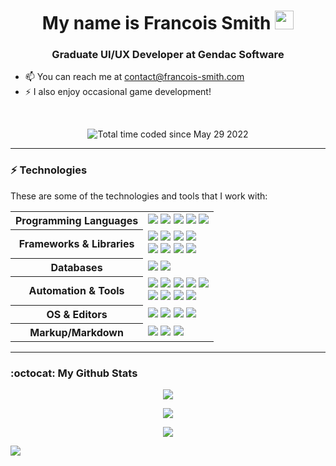 <h1 align="center">My name is Francois Smith <img width="30" <img width="60" src="https://camo.githubusercontent.com/e8e7b06ecf583bc040eb60e44eb5b8e0ecc5421320a92929ce21522dbc34c891/68747470733a2f2f6d656469612e67697068792e636f6d2f6d656469612f6876524a434c467a6361737252346961377a2f67697068792e676966"></h1> 
<h3 align="center">Graduate UI/UX Developer at Gendac Software</h3>

- 📫 You can reach me at contact@francois-smith.com
- ⚡ I also enjoy occasional game development! 
<br/>

<p align="center">
  <img src="https://wakatime.com/badge/user/f408ca98-01de-4e3a-8249-508f8e6bd203.svg" alt="Total time coded since May 29 2022" />
</p>

<hr/>


### ⚡ Technologies

These are some of the technologies and tools that I work with:

<table style="width:100%" align="center">
 <tr>
    <th>Programming Languages</th>
    <td> 
      <img src="https://img.shields.io/badge/-JavaScript-black?style=for-the-badge&logo=javascript" />
      <img src="https://img.shields.io/badge/-C++-787CB5?style=for-the-badge&logo=c%2B%2B&logoColor=Crayola" />
      <img src="https://img.shields.io/badge/java-%23ED8B00.svg?style=for-the-badge&logo=java&logoColor=white" />
      <img src="https://img.shields.io/badge/php-%23777BB4.svg?style=for-the-badge&logo=php&logoColor=white" />
      <img src="https://img.shields.io/badge/-Python-ffff47?style=for-the-badge&logo=python" />
  
   </td>
  </tr>
  <tr>
    <th>Frameworks & Libraries</th>
    <td>
      <img src="https://img.shields.io/badge/-React.js-black?style=for-the-badge&logo=react&logoColor=Crayola" />
      <img src="https://img.shields.io/badge/angular-%23DD0031.svg?style=for-the-badge&logo=angular&logoColor=white" />
      <img src="https://img.shields.io/badge/express.js-%23404d59.svg?style=for-the-badge&logo=express&logoColor=%2361DAFB" />
      <img src="https://img.shields.io/badge/Next-black?style=for-the-badge&logo=next.js&logoColor=white" /><br/>
            <img src="https://img.shields.io/badge/NPM-%23000000.svg?style=for-the-badge&logo=npm&logoColor=white" />
      <img src="https://img.shields.io/badge/node.js-6DA55F?style=for-the-badge&logo=node.js&logoColor=white" />
      <img src="https://img.shields.io/badge/styled--components-DB7093?style=for-the-badge&logo=styled-components&logoColor=white" />
      <img src="https://img.shields.io/badge/vuejs-%2335495e.svg?style=for-the-badge&logo=vuedotjs&logoColor=%234FC08D" />
    </td>
  </tr>
  <tr>
    <th>Databases</th>
    <td>
      <img src="https://img.shields.io/badge/-MySQL-4479A1?style=for-the-badge&logo=mysql&logoColor=white" />
      <img src="https://img.shields.io/badge/Firebase-039BE5?style=for-the-badge&logo=Firebase&logoColor=white" />
    </td>
  </tr>
  <tr>
    <th>Automation & Tools</th>
    <td>
      <img src="https://img.shields.io/badge/-Git-black?style=for-the-badge&logo=git" /> 
      <img src="https://img.shields.io/badge/-GitHub-181717?style=for-the-badge&logo=github" />
      <img src="https://img.shields.io/badge/Notion-%23000000.svg?style=for-the-badge&logo=notion&logoColor=white" />
      <img src="https://img.shields.io/badge/Postman-FF6C37?style=for-the-badge&logo=postman&logoColor=white"/>
      <img src="https://img.shields.io/badge/adobe-%23FF0000.svg?style=for-the-badge&logo=adobe&logoColor=white"/><br/>
      <img src="https://img.shields.io/badge/blender-%23F5792A.svg?style=for-the-badge&logo=blender&logoColor=white"/>
      <img src="https://img.shields.io/badge/figma-%23F24E1E.svg?style=for-the-badge&logo=figma&logoColor=white"/>
      <img src="https://img.shields.io/badge/unrealengine-%23313131.svg?style=for-the-badge&logo=unrealengine&logoColor=white" />
      <img src="https://img.shields.io/badge/netlify-%23000000.svg?style=for-the-badge&logo=netlify&logoColor=#00C7B7" />
    </td>
  </tr>
  <tr>
    <th>OS & Editors</th>
    <td>
      <img src="https://img.shields.io/badge/Visual%20Studio%20Code-0078d7.svg?style=for-the-badge&logo=visual-studio-code&logoColor=white" />
      <img src="https://img.shields.io/badge/Rider-000000.svg?style=for-the-badge&logo=Rider&logoColor=white&color=black&labelColor=crimson" />
      <img src="https://img.shields.io/badge/Linux-FCC624?style=for-the-badge&logo=linux&logoColor=black" />
      <img src="https://img.shields.io/badge/Windows-0078D6?style=for-the-badge&logo=windows&logoColor=white" />
    </td>
  </tr>
  <tr>
    <th>Markup/Markdown</th>
    <td>
      <img src="https://img.shields.io/badge/-HTML5-E34F26?style=for-the-badge&logo=html5&logoColor=white" />
      <img src="https://img.shields.io/badge/Markdown-%23000000.svg?&style=for-the-badge&logo=markdown&logoColor=white" />
      <img src="https://img.shields.io/badge/-CSS3-1572B6?style=for-the-badge&logo=css3" />
    </td>
  </tr>
  
</table>

<hr/>

### :octocat:  My Github Stats

<p align="center">
  <a href="https://github.com/francois-smith">
    <img align="center" src="https://github-readme-stats.vercel.app/api/top-langs/?username=francois-smith&theme=dark&layout=compact"/>
  </a>
</p>
<p align="center">
  <a href="https://github.com/francois-smith">
  <img align="center" src="https://github-readme-stats.vercel.app/api?username=francois-smith&show_icons=true&theme=dark&show_icons=true&count_private=true&include_all_commits=false">
  </a>
</p>
<p align="center">
  <a href="https://github.com/francois-smith">
    <img align="center" src="https://github-readme-streak-stats.herokuapp.com/?user=francois-smith&theme=dark" />
  </a>
 </p>
 <p>
  <a href="https://github.com/francois-smith">
    <img src="https://github-profile-trophy.vercel.app/?username=francois-smith&theme=chalk" />
  </a>
</p>

